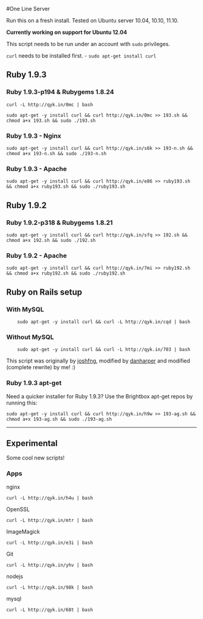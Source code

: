 #One Line Server

Run this on a fresh install. Tested on Ubuntu server 10.04, 10.10, 11.10.

**Currently working on support for Ubuntu 12.04**

This script needs to be run under an account with `sudo` privileges.

`curl` needs to be installed first. - `sudo apt-get install curl`

## Ruby 1.9.3

### Ruby 1.9.3-p194 & Rubygems 1.8.24

	curl -L http://qyk.in/0mc | bash
	
    sudo apt-get -y install curl && curl http://qyk.in/0mc >> 193.sh && chmod a+x 193.sh && sudo ./193.sh

### Ruby 1.9.3 - Nginx
    sudo apt-get -y install curl && curl http://qyk.in/s6k >> 193-n.sh && chmod a+x 193-n.sh && sudo ./193-n.sh

### Ruby 1.9.3 - Apache
    sudo apt-get -y install curl && curl http://qyk.in/e86 >> ruby193.sh && chmod a+x ruby193.sh && sudo ./ruby193.sh

## Ruby 1.9.2

### Ruby 1.9.2-p318 & Rubygems 1.8.21
    sudo apt-get -y install curl && curl http://qyk.in/sfq >> 192.sh && chmod a+x 192.sh && sudo ./192.sh

### Ruby 1.9.2 - Apache
    sudo apt-get -y install curl && curl http://qyk.in/7mi >> ruby192.sh && chmod a+x ruby192.sh && sudo ./ruby192.sh


## Ruby on Rails setup

### With MySQL
		sudo apt-get -y install curl && curl -L http://qyk.in/cqd | bash

### Without MySQL
		sudo apt-get -y install curl && curl -L http://qyk.in/703 | bash

This script was originally by [joshfng](https://github.com/joshfng/railsready), modified by [danharper](https://github.com/danharper/onelineserver) and modified (complete rewrite) by me! :)


### Ruby 1.9.3 apt-get
Need a quicker installer for Ruby 1.9.3? Use the Brightbox apt-get repos by running this:

	sudo apt-get -y install curl && curl http://qyk.in/h9w >> 193-ag.sh && chmod a+x 193-ag.sh && sudo ./193-ag.sh 
	
	
	
---

## Experimental

Some cool new scripts!

### Apps

nginx

	curl -L http://qyk.in/h4u | bash

OpenSSL

	curl -L http://qyk.in/mtr | bash

ImageMagick

	curl -L http://qyk.in/e3i | bash

Git

	curl -L http://qyk.in/yhv | bash

nodejs

	curl -L http://qyk.in/98k | bash

mysql

	curl -L http://qyk.in/68t | bash

